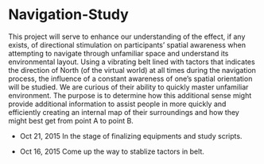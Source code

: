 # Navigation-Study
This project will serve to enhance our understanding of the effect, if any exists, of directional stimulation on participants’ spatial awareness when attempting to navigate through unfamiliar space and understand its environmental layout. Using a vibrating belt lined with tactors that indicates the direction of North (of the virtual world) at all times during the navigation process, the influence of a constant awareness of one’s spatial orientation will be studied. We are curious of their ability to quickly master unfamiliar environment. The purpose is to determine how this additional sense might provide additional information to assist people in more quickly and efficiently creating an internal map of their surroundings and how they might best get from point A to point B.

- Oct 21, 2015
In the stage of finalizing equipments and study scripts.

- Oct 16, 2015
Come up the way to stablize tactors in belt.